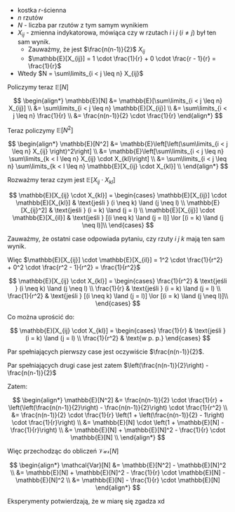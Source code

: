 - kostka $r$-ścienna
- $n$ rzutów
- $N$ - liczba par rzutów z tym samym wynikiem
- $X_{ij}$ - zmienna indykatorowa, mówiąca czy w rzutach $i$ i $j$ $(i \neq j)$ był ten sam wynik. 
  - Zauważmy, że jest $\frac{n(n-1)}{2}$ $X_{ij}$
  - $\mathbb{E}[X_{ij}] = 1 \cdot \frac{1}{r} + 0 \cdot \frac{r - 1}{r} = \frac{1}{r}$
- Wtedy $N = \sum\limits_{i < j \leq n} X_{ij}$ 

Policzymy teraz $\mathbb{E}[N]$

$$
\begin{align*}
    \mathbb{E}[N] &= \mathbb{E}[\sum\limits_{i < j \leq n} X_{ij}] \\
    &= \sum\limits_{i < j \leq n} \mathbb{E}[X_{ij}] \\
    &= \sum\limits_{i < j \leq n} \frac{1}{r} \\
    &= \frac{n(n-1)}{2} \cdot \frac{1}{r}
\end{align*}
$$

Teraz policzymy $\mathbb{E}[N^2]$

$$
\begin{align*}
    \mathbb{E}[N^2] &= \mathbb{E}\left[\left(\sum\limits_{i < j \leq n} X_{ij} \right)^2\right] \\
    &= \mathbb{E}\left[\sum\limits_{i < j \leq n} \sum\limits_{k < l \leq n} X_{ij} \cdot X_{kl}\right] \\
    &= \sum\limits_{i < j \leq n} \sum\limits_{k < l \leq n} \mathbb{E}[X_{ij} \cdot X_{kl}] \\
\end{align*}
$$

Rozważmy teraz czym jest $\mathbb{E}[X_{ij} \cdot X_{kl}]$

$$
\mathbb{E}[X_{ij} \cdot X_{kl}] = 
\begin{cases}
    \mathbb{E}[X_{ij}] \cdot \mathbb{E}[X_{kl}] & \text{jeśli  } (i \neq k) \land (j \neq l) \\
    \mathbb{E}[X_{ij}^2] & \text{jeśli  } (i = k) \land (j = l) \\
    \mathbb{E}[X_{ij}] \cdot \mathbb{E}[X_{il}] & \text{jeśli  } [(i \neq k) \land (j = l)] \lor [(i = k) \land (j \neq l)]\\
\end{cases}
$$

Zauważmy, że ostatni case odpowiada pytaniu, czy rzuty $i$ $j$ $k$ mają ten sam wynik. 

Więc $\mathbb{E}[X_{ij}] \cdot \mathbb{E}[X_{il}] = 1^2 \cdot \frac{1}{r^2} + 0^2 \cdot \frac{r^2 - 1}{r^2} = \frac{1}{r^2}$ 

$$
\mathbb{E}[X_{ij} \cdot X_{kl}] = 
\begin{cases}
    \frac{1}{r^2} & \text{jeśli  } (i \neq k) \land (j \neq l) \\
    \frac{1}{r} & \text{jeśli  } (i = k) \land (j = l) \\
    \frac{1}{r^2} & \text{jeśli  } [(i \neq k) \land (j = l)] \lor [(i = k) \land (j \neq l)]\\
\end{cases}
$$

Co można uprościć do:

$$
\mathbb{E}[X_{ij} \cdot X_{kl}] = 
\begin{cases}
    \frac{1}{r} & \text{jeśli  } (i = k) \land (j = l) \\
    \frac{1}{r^2} & \text{w p. p.}
\end{cases}
$$

Par spełniających pierwszy case jest oczywiście $\frac{n(n-1)}{2}$.

Par spełniających drugi case jest zatem $\left(\frac{n(n-1)}{2}\right) - \frac{n(n-1)}{2}$

Zatem:

$$
\begin{align*}
    \mathbb{E}[N^2] &= \frac{n(n-1)}{2} \cdot \frac{1}{r} + \left(\left(\frac{n(n-1)}{2}\right) - \frac{n(n-1)}{2}\right) \cdot \frac{1}{r^2} \\
    &= \frac{n(n-1)}{2} \cdot \frac{1}{r} \left(1 + \left(\frac{n(n-1)}{2} - 1\right) \cdot \frac{1}{r}\right) \\ 
    &= \mathbb{E}[N] \cdot \left(1 + \mathbb{E}[N] - \frac{1}{r}\right) \\
    &= \mathbb{E}[N] + \mathbb{E}[N]^2 - \frac{1}{r} \cdot \mathbb{E}[N] \\
\end{align*}
$$

Więc przechodząc do obliczeń $\mathcal{Var}[N]$

$$
\begin{align*}
    \mathcal{Var}[N] &= \mathbb{E}[N^2] - \mathbb{E}[N]^2 \\
    &= \mathbb{E}[N] + \mathbb{E}[N]^2 - \frac{1}{r} \cdot \mathbb{E}[N] - \mathbb{E}[N]^2 \\
    &= \mathbb{E}[N] - \frac{1}{r} \cdot \mathbb{E}[N]
\end{align*}
$$

Eksperymenty potwierdzają, że w miarę się zgadza xd
